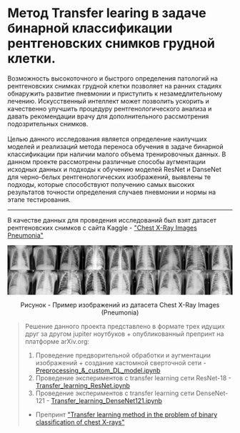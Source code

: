# Метод Transfer learing в задаче бинарной классификации рентгеновских снимков грудной клетки.
<p>
Возможность высокоточного и быстрого определения патологий на рентгеновских снимках грудной клетки позволяет на ранних стадиях обнаружить развитие пневмонии и приступить к незамедлительному лечению. Искусственный интеллект может позволить ускорить и качественно улучшить процедуру  рентгенологического анализа и давать рекомендации врачу для дополнительного рассмотрения подозрительных снимков. <br><br>Целью данного исследования является определение наилучших моделей и реализаций метода переноса обучения в задаче бинарной классификации при наличии малого объема тренировочных данных. В данном проекте рассмотрены различные способы аугментации исходных данных и подходы к обучению моделей ResNet и DanseNet для черно-белых рентгенологических изображений, выявлены те подходы, которые способствуют получению самых высоких результатов точности определения случаев пневмонии  и нормы на этапе тестирования.<br>

---
 В качестве данных для проведения исследований был взят датасет рентгеновских снимков с сайта Kaggle - ["Chest X-Ray Images Pneumonia"](https://www.kaggle.com/datasets/paultimothymooney/chest-xray-pneumonia)
 
<p align="center"> <img align="center" src="./dataset_images_example.png" alt="kolesnokov__dima"  /> </center>  
<p align="center"> Рисунок - Пример изображений из датасета Chest X-Ray Images (Pneumonia) </center>  
 
> Решение данного проекта представлено в формате трех идущих друг за другом jupiter ноутбуков + опубликованный препринт на платформе arXiv.org:
>1. Проведение предворительной обработки и аугментации изображений + создание кастомной сверточной сети - [Preprocessing_&_custom_DL_model.ipynb](https://github.com/Koldim2001/transfer_learning_CNN/blob/main/Preprocessing_%26_custom_DL_model.ipynb)
>2. Проведение экспериментов с transfer learning сети ResNet-18 - [Transfer_learning_ResNet.ipynb](https://github.com/Koldim2001/transfer_learning_CNN/blob/main/Transfer_learning_ResNet.ipynb)
>3. Проведение экспериментов с transfer learning сети DenseNet-121 - [Transfer_learning_DenseNet121.ipynb](https://github.com/Koldim2001/transfer_learning_CNN/blob/main/Transfer_learning_DenseNet121.ipynb)
> * Препринт ["Transfer learning method in the problem of binary classification of chest X-rays"]()

